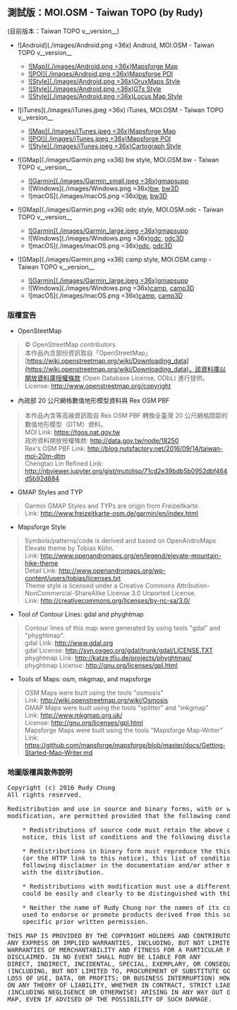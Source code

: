 ## 測試版：MOI.OSM - Taiwan TOPO (by Rudy)

(目前版本：Taiwan TOPO v__version__)

* ![Android](./images/Android.png =36x) Android, MOI.OSM - Taiwan TOPO v__version__
  * [![Map](./images/Android.png =36x)Mapsforge Map](./MOI_OSM_Taiwan_TOPO_Rudy.map.zip)
  * [![POI](./images/Android.png =36x)Mapsforge POI](./MOI_OSM_Taiwan_TOPO_Rudy.poi.zip)
  * [![Style](./images/Android.png =36x)OruxMaps Style](./MOI_OSM_Taiwan_TOPO_Rudy_style.zip)
  * [![Style](./images/Android.png =36x)GTs Style](./MOI_OSM_Taiwan_TOPO_Rudy_hs_style.zip)
  * [![Style](./images/Android.png =36x)Locus Map Style](./MOI_OSM_Taiwan_TOPO_Rudy_locus_style.zip)

* ![iTunes](./images/iTunes.jpeg =36x) iTunes, MOI.OSM - Taiwan TOPO v__version__
  * [![Map](./images/iTunes.jpeg =36x)Mapsforge Map](./MOI_OSM_Taiwan_TOPO_Rudy.map.zip)
  * [![POI](./images/iTunes.jpeg =36x)Mapsforge POI](./MOI_OSM_Taiwan_TOPO_Rudy.poi.zip)
  * [![Style](./images/iTunes.jpeg =36x)Cartograph Style](./MOI_OSM_Taiwan_TOPO_Rudy_hs_style.zip)

* ![GMap](./images/Garmin.png =x36) bw style, MOI.OSM.bw - Taiwan TOPO v__version__
  * [![Garmin](./images/Garmin_small.jpeg =36x)gmapsupp](./gmapsupp_Taiwan_moi_zh_bw.img.zip)
  * ![Windows](./images/Windows.png =36x)[bw](./Install_MOI_Taiwan_TOPO_bw.exe), [bw3D](./Install_MOI_Taiwan_TOPO_bw3D.exe)
  * ![macOS](./images/macOS.png =36x)[bw](./Taiwan_moi_zh_bw.gmap.zip), [bw3D](./Taiwan_moi_zh_bw3D.gmap.zip)

* ![GMap](./images/Garmin.png =x36) odc style, MOI.OSM.odc - Taiwan TOPO v__version__
  * [![Garmin](./images/Garmin_large.jpeg =36x)gmapsupp](./gmapsupp_Taiwan_moi_zh_odc.img.zip)
  * ![Windows](./images/Windows.png =36x)[odc](./Install_MOI_Taiwan_TOPO_odc.exe), [odc3D](./Install_MOI_Taiwan_TOPO_odc3D.exe)
  * ![macOS](./images/macOS.png =36x)[odc](./Taiwan_moi_zh_odc.gmap.zip), [odc3D](./Taiwan_moi_zh_odc3D.gmap.zip)

* ![GMap](./images/Garmin.png =x36) camp style, MOI.OSM.camp - Taiwan TOPO v__version__
  * [![Garmin](./images/Garmin_large.jpeg =36x)gmapsupp](./gmapsupp_Taiwan_moi_zh_camp.img.zip)
  * ![Windows](./images/Windows.png =36x)[camp](./Install_MOI_Taiwan_TOPO_camp.exe), [camp3D](./Install_MOI_Taiwan_TOPO_camp3D.exe)
  * ![macOS](./images/macOS.png =36x)[camp](./Taiwan_moi_zh_camp.gmap.zip), [camp3D](./Taiwan_moi_zh_camp3D.gmap.zip)

### 版權宣告

* OpenSteetMap
> © OpenStreetMap contributors <br />
> 本作品內含部份資訊取自「OpenStreetMap」[https://wiki.openstreetmap.org/wiki/Downloading_data](https://wiki.openstreetmap.org/wiki/Downloading_data)，該資料庫以開放資料庫授權條款 (Open Database License, ODbL) 進行提供。 <br />
> License: http://www.openstreetmap.org/copyright

* 內政部 20 公尺網格數值地形模型資料與 Rex OSM PBF
> 本作品內含等高線資訊取自 Rex OSM PBF 轉換全臺灣 20 公尺網格間距的數值地形模型（DTM）資料。 <br />
> MOI Link: https://tgos.nat.gov.tw <br />
> 政府資料開放授權條款: http://data.gov.tw/node/18250 <br />
> Rex's OSM PBF Link: http://blog.nutsfactory.net/2016/09/14/taiwan-moi-20m-dtm <br />
> Chengtao Lin Refined Link: http://nbviewer.jupyter.org/gist/mutolisp/71cd2e39bdb5b0952dbf464d5b92d884

* GMAP Styles and TYP
> Garmin GMAP Styles and TYPs are origin from Freizeitkarte. <br />
> Link: http://www.freizeitkarte-osm.de/garmin/en/index.html

* Mapsforge Style
> Symbols/patterns/code is derived and based on OpenAndroMaps Elevate theme by Tobias Kühn. <br />
> Link: http://www.openandromaps.org/en/legend/elevate-mountain-hike-theme <br />
> Detail Link: http://www.openandromaps.org/wp-content/users/tobias/licenses.txt <br />
> Theme style is licensed under a Creative Commons Attribution-NonCommercial-ShareAlike License 3.0 Unported License. <br />
> Link: http://creativecommons.org/licenses/by-nc-sa/3.0/

* Tool of Contour Lines: gdal and phyghtmap
> Contour lines of this map were generated by using tools "gdal" and "phyghtmap". <br />
> gdal Link: http://www.gdal.org <br />
> gdal License: http://svn.osgeo.org/gdal/trunk/gdal/LICENSE.TXT <br />
> phyghtmap Link: http://katze.tfiu.de/projects/phyghtmap/ <br />
> phyghtmap License: http://gnu.org/licenses/gpl.html

* Tools of Maps: osm, mkgmap, and mapsforge
> OSM Maps were built using the tools "osmosis" <br />
> Link: http://wiki.openstreetmap.org/wiki/Osmosis <br />
> GMAP Maps were built using the tools "splitter" and "mkgmap" <br />
> Link: http://www.mkgmap.org.uk/ <br />
> License: http://gnu.org/licenses/gpl.html <br />
> Mapsforge Maps were built using the tools "Mapsforge Map-Writer" <br />
> Link: https://github.com/mapsforge/mapsforge/blob/master/docs/Getting-Started-Map-Writer.md

### 地圖版權與散佈說明
<pre>
Copyright (c) 2016 Rudy Chung
All rights reserved.

Redistribution and use in source and binary forms, with or without
modification, are permitted provided that the following conditions are met:

    * Redistributions of source code must retain the above copyright
    notice, this list of conditions and the following disclaimer.

    * Redistributions in binary form must reproduce the this copyright notice
    (or the HTTP link to this notice), this list of conditions and the
    following disclaimer in the documentation and/or other materials provided
    with the distribution.

    * Redistributions with modification must use a different map name which
    could be easily and clearly to be distinguished with this map.

    * Neither the name of Rudy Chung nor the names of its contributors may be
    used to endorse or promote products derived from this software without 
    specific prior written permission.

THIS MAP IS PROVIDED BY THE COPYRIGHT HOLDERS AND CONTRIBUTORS "AS IS" AND
ANY EXPRESS OR IMPLIED WARRANTIES, INCLUDING, BUT NOT LIMITED TO, THE IMPLIED
WARRANTIES OF MERCHANTABILITY AND FITNESS FOR A PARTICULAR PURPOSE ARE
DISCLAIMED. IN NO EVENT SHALL RUDY BE LIABLE FOR ANY
DIRECT, INDIRECT, INCIDENTAL, SPECIAL, EXEMPLARY, OR CONSEQUENTIAL DAMAGES
(INCLUDING, BUT NOT LIMITED TO, PROCUREMENT OF SUBSTITUTE GOODS OR SERVICES;
LOSS OF USE, DATA, OR PROFITS; OR BUSINESS INTERRUPTION) HOWEVER CAUSED AND
ON ANY THEORY OF LIABILITY, WHETHER IN CONTRACT, STRICT LIABILITY, OR TORT
(INCLUDING NEGLIGENCE OR OTHERWISE) ARISING IN ANY WAY OUT OF THE USE OF THIS
MAP, EVEN IF ADVISED OF THE POSSIBILITY OF SUCH DAMAGE.
</pre>
